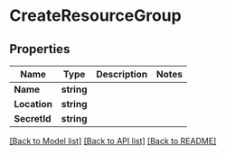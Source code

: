 # CreateResourceGroup

## Properties
Name | Type | Description | Notes
------------ | ------------- | ------------- | -------------
**Name** | **string** |  | 
**Location** | **string** |  | 
**SecretId** | **string** |  | 

[[Back to Model list]](../README.md#documentation-for-models) [[Back to API list]](../README.md#documentation-for-api-endpoints) [[Back to README]](../README.md)


